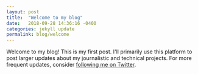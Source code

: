 ```yaml
---
layout: post
title:  "Welcome to my blog"
date:   2018-09-28 14:36:16 -0400
categories: jekyll update
permalink: blog/welcome
---
```

Welcome to my blog! This is my first post. I'll primarily use this platform to post larger updates about my journalistic and technical projects. For more frequent updates, consider [following me on Twitter](https://twitter.com.camfassett/).
